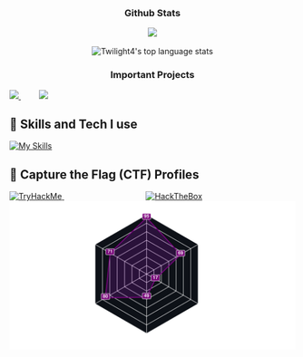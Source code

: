 <!--[![Typing SVG](https://readme-typing-svg.herokuapp.com?font=Fira+Code&duration=2000&pause=500&color=1FF773&multiline=true&width=435&height=180&lines=nc+-lvnp+1337;listening+on+%5Bany%5D+1337+...;connect+to+%5BTwilight4%5D+profile;%24+script+%2Fdev%2Fnull+-c+bash;Twilight4%40profile%3A~%24+.%2Fexploit;..............................;............PwN3d!............;..............................;..............................;..............................;..............................;..............................;)](https://git.io/typing-svg)-->

&nbsp;
<!--💬GREETINGSTITLE / FONTS: https://www.thefancytext.com/ and then paste on 🌐WEBSITE: https://github.com/denvercoder1/readme-typing-svg -->
<!--<p align="center">
<img src="https://readme-typing-svg.herokuapp.com?font=Orbitron&pause=1000&color=27F76A&width=360&lines=%E2%96%91A%E2%96%91C%E2%96%91C%E2%96%91E%E2%96%91S%E2%96%91S%E2%96%91+%E2%96%91G%E2%96%91A%E2%96%91I%E2%96%91N%E2%96%91E%E2%96%91D%E2%96%91">
-->
<!-- ###########################################  ########################################### -->
<!--📊STATSGRAPH / 🌐WEBSITE: https://github.com/Twilight4/github-readme-stats -->
<h3 align="center"> Github Stats </h3>
<!--
            &nbsp; -> space
            &emsp; -> 4x(&nbsp;)
-->

<p align="center">
  <img src="http://github-readme-streak-stats.herokuapp.com?user=Twilight4&theme=tokyonight&date_format=j%20M%5B%20Y%5D&border=1A1B27"/>
</p>

<p align="center">
  <img src="https://github-readme-stats.vercel.app/api/top-langs/?username=Twilight4&layout=compact&theme=tokyonight" alt="Twilight4's top language stats" /> 
</p>

<!-- Important Projects -->
<h3 align="center"> Important Projects </h3>

<a href="https://github.com/Twilight4/dotfiles">
  <img src="https://github-readme-stats.vercel.app/api/pin/?username=Twilight4&repo=dotfiles&layout=compact&theme=tokyonight" />
</a>
&emsp;&emsp;
<a href="https://github.com/Twilight4/nobility">
  <img src="https://github-readme-stats.vercel.app/api/pin/?username=Twilight4&repo=nobility&layout=compact&theme=tokyonight" />
</a>
<!-- Important Projects -->

<!-- ###########################################  ########################################### -->
<!-- Skills -->
## 🎯 Skills and Tech I use
[![My Skills](https://skillicons.dev/icons?i=bash,powershell,docker,aws,emacs,linux,git,github,linkedin&perline=13&theme=dark)](https://skillicons.dev)
<!-- Skills -->

<!-- Profiles -->
## 🏁 Capture the Flag (CTF) Profiles

<a href="https://tryhackme.com/p/twilightt">
  <img src="https://tryhackme-badges.s3.amazonaws.com/twilightt.png" alt="TryHackMe">
</a>
&emsp;&emsp;&emsp;&emsp;&emsp;&emsp;&emsp;&emsp;&emsp;&emsp;
<a href="https://app.hackthebox.com/profile/1431815">
  <img src="https://www.hackthebox.eu/badge/image/1431815" alt="HackTheBox">
</a>

<a href="https://tryhackme.com/p/twilightt">
  <img src="skills.svg" alt="Skills">
</a>
<!-- Profiles -->

<!-- ###########################################  ########################################### -->
<!--About Me -->
<!--## 👨‍💻 [About Me](https://linktr.ee/twilight8)-->
<!--### I am an offensive security self-taught enthusiast, passionate about cybersecurity and Red Teaming.-->
<!--- I am specializing in the field of Red Teaming/Network Pentesting within the domain of offensive security which consists of the following assessments types: External/Internal Network (Infrastructure), Active Directory (AD), Social Engineering (SE), Wireless and Physical.-->
<!--- I am also leveraging my expertise in: Cyber Threat Intelligence (CTI), OSINT Investigations, Black Box Testing, APTs, Linux and Operational Security (OPSEC). -->
<!--[![Typing SVG](https://readme-typing-svg.herokuapp.com?color=1FF773&width=750&lines=Cybersecurity,+Linux,+Coding,+Networking,+Privacy,+Freedom.)](https://git.io/typing-svg)-->
<!-- About Me -->

<!-- ###########################################  ########################################### -->
<!--&nbsp;
<p align="center">
<img src="https://i.imgur.com/x1KbuCq.gif" width="500">
<p align="center">
  <img src="https://github.com/Twilight4/Twilight4/blob/snake/snake-dark.svg#gh-light-mode-only"/>
  <img src="https://github.com/Twilight4/Twilight4/blob/snake/snake-dark.svg#gh-dark-mode-only"/>
</p>-->

<!-- ###########################################  ########################################### -->
<!--📈ACTIVITYGRAPH / 🌐WEBSITE: https://github.com/Ashutosh00710/github-readme-activity-graph#customization -->
<!--## 📈 Activity Graph
<p align="center">
<a href="https://github.com/Twilight4/github-readme-activity-graph">
            
 [![Twilight's github activity graph](https://github-readme-activity-graph.vercel.app/graph?username=Twilight4&theme=github-compact)](https://github.com/ashutosh00710/github-readme-activity-graph)-->
 
<!-- ########################################### END ########################################### -->
